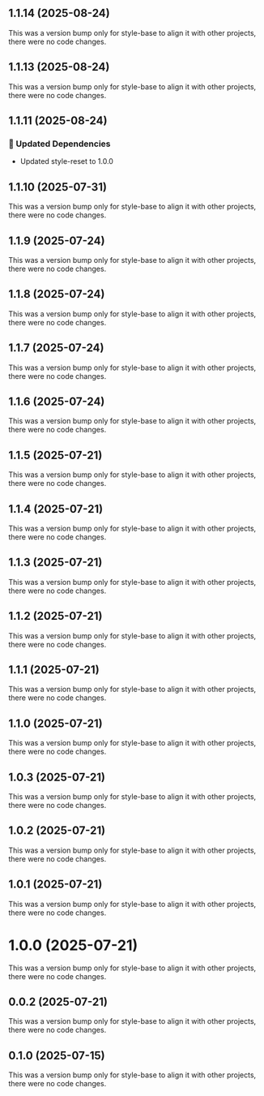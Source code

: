 ## 1.1.14 (2025-08-24)

This was a version bump only for style-base to align it with other projects, there were no code changes.

## 1.1.13 (2025-08-24)

This was a version bump only for style-base to align it with other projects, there were no code changes.

## 1.1.11 (2025-08-24)

### 🧱 Updated Dependencies

- Updated style-reset to 1.0.0

## 1.1.10 (2025-07-31)

This was a version bump only for style-base to align it with other projects, there were no code changes.

## 1.1.9 (2025-07-24)

This was a version bump only for style-base to align it with other projects, there were no code changes.

## 1.1.8 (2025-07-24)

This was a version bump only for style-base to align it with other projects, there were no code changes.

## 1.1.7 (2025-07-24)

This was a version bump only for style-base to align it with other projects, there were no code changes.

## 1.1.6 (2025-07-24)

This was a version bump only for style-base to align it with other projects, there were no code changes.

## 1.1.5 (2025-07-21)

This was a version bump only for style-base to align it with other projects, there were no code changes.

## 1.1.4 (2025-07-21)

This was a version bump only for style-base to align it with other projects, there were no code changes.

## 1.1.3 (2025-07-21)

This was a version bump only for style-base to align it with other projects, there were no code changes.

## 1.1.2 (2025-07-21)

This was a version bump only for style-base to align it with other projects, there were no code changes.

## 1.1.1 (2025-07-21)

This was a version bump only for style-base to align it with other projects, there were no code changes.

## 1.1.0 (2025-07-21)

This was a version bump only for style-base to align it with other projects, there were no code changes.

## 1.0.3 (2025-07-21)

This was a version bump only for style-base to align it with other projects, there were no code changes.

## 1.0.2 (2025-07-21)

This was a version bump only for style-base to align it with other projects, there were no code changes.

## 1.0.1 (2025-07-21)

This was a version bump only for style-base to align it with other projects, there were no code changes.

# 1.0.0 (2025-07-21)

This was a version bump only for style-base to align it with other projects, there were no code changes.

## 0.0.2 (2025-07-21)

This was a version bump only for style-base to align it with other projects, there were no code changes.

## 0.1.0 (2025-07-15)

This was a version bump only for style-base to align it with other projects, there were no code changes.
